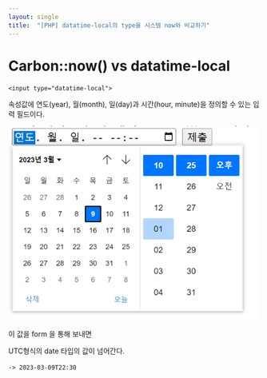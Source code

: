 ```yaml
---
layout: single
title:  "[PHP] datatime-local의 type을 시스템 now와 비교하기"
---
```


# Carbon::now() vs datatime-local



`<input type="datatime-local">` 

속성값에 연도(year), 월(month), 일(day)과 시간(hour, minute)을 정의할 수 있는 입력 필드이다.


![datatime-local](images/datatime-local.png)

이 값을 form 을 통해 보내면

UTC형식의 date 타입의 값이 넘어간다.

`-> 2023-03-09T22:30`


